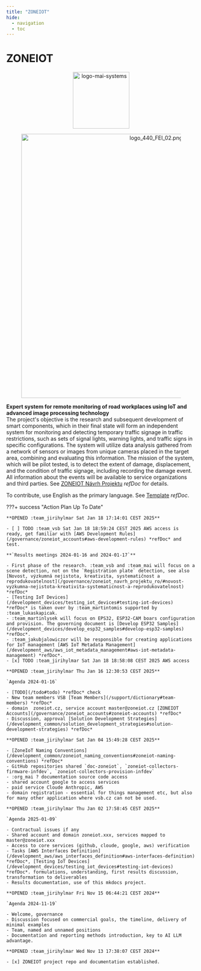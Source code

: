```yaml
---
title: "ZONEIOT"
hide:
  - navigation
  - toc
---
```


# ZONEIOT

<figure style='text-align: center;'><img src='https://medite-sss-infpro-182059100462.s3.eu-west-1.amazonaws.com/vsbtuo/logo-mai-systems/source__standard_upload/logo-mai-systems.png' alt='logo-mai-systems' style='width: 150px; height: auto;'></figure>

<figure style='text-align: center;'><img src='https://vsbcda-dandra-com-intite-sss-infdev-wfs-182059100462.s3.eu-west-1.amazonaws.com/06d91fc8-e7dd-40b9-ae5c-9fb8f5f71541__media_items/logos_vsb/logo_440_FEI_02.png' alt='logo_440_FEI_02.png' style='width: 700px; height: auto;'></figure>

**Expert system for remote monitoring of road workplaces using IoT and advanced image processing technology**  
The project's objective is the research and subsequent development of smart components, which in their final state will form an independent system for monitoring and detecting temporary traffic signage in traffic restrictions, such as sets of signal lights, warning lights, and traffic signs in specific configurations. The system will utilize data analysis gathered from a network of sensors or images from unique cameras placed in the target area, combining and evaluating this information. The mission of the system, which will be pilot tested, is to detect the extent of damage, displacement, and the condition of traffic signage, including recording the damage event. All information about the events will be available to service organizations and third parties. See [ZONEIOT Návrh Projektu](/governance/zoneiot_navrh_projektu_ro#zoneiot-navrh-projektu) *refDoc* for details.

To contribute, use English as the primary language. See [Template](/support/template#template) *refDoc*.

???+ success "Action Plan Up To Date"

	**OPENED :team_jirihylmar Sat Jan 18 17:14:01 CEST 2025**

	- [ ] TODO :team_vsb Sat Jan 18 18:59:24 CEST 2025 AWS access is ready, get familiar with [AWS Development Rules](/governance/zoneiot_accounts#aws-development-rules) *refDoc* and test.

	**`Results meetings 2024-01-16 and 2024-01-17`**

	- First phase of the research. :team_vsb and :team_mai will focus on a scene detection, not on the `Registration plate` detection, see also [Novost, výzkumná nejistota, kreativita, systematičnost a reprodukovatelnost](/governance/zoneiot_navrh_projektu_ro/#novost-vyzkumna-nejistota-kreativita-systematicnost-a-reprodukovatelnost) *refDoc*
	- [Testing IoT Devices](/development_devices/testing_iot_devices#testing-iot-devices) *refDoc* is taken over by :team_martintomis supported by :team_lukaskapicak.
	- :team_martinlysek will focus on EPS32, ESP32-CAM boars configuration and provision. The governing document is [Develop ESP32 Samples](/development_devices/develop_esp32_samples#develop-esp32-samples) *refDoc*.
	- :team_jakubjalowiczor will be responsible for creating applications for IoT management [AWS IoT Metadata Management](/development_aws/aws_iot_metadata_management#aws-iot-metadata-management) *refDoc*.
	- [x] TODO :team_jirihylmar Sat Jan 18 18:58:08 CEST 2025 AWS access

	**OPENED :team_jirihylmar Thu Jan 16 12:30:53 CEST 2025**

	`Agenda 2024-01-16`

	- [TODO](/todo#todo) *refDoc* check
	- New team members VSB [Team Members](/support/dictionary#team-members) *refDoc*
	- domain  zoneiot.cz, service account master@zoneiot.cz [ZONEIOT Accounts](/governance/zoneiot_accounts#zoneiot-accounts) *refDoc*
	- Discussion, approval [Solution Development Strategies](/development_common/solution_development_strategies#solution-development-strategies) *refDoc*

	**OPENED :team_jirihylmar Sat Jan 04 15:49:28 CEST 2025**

	- [ZoneIoT Naming Conventions](/development_common/zoneiot_naming_conventions#zoneiot-naming-conventions) *refDoc*
	- GitHub repositories shared `doc-zoneiot`, `zoneiot-collectors-firmware-infdev`, `zoneiot-collectors-provision-infdev`
	- :org_mai ? documentation source code access
	- shared account google to access services
	- paid service Cloude Anthropic, AWS
	- domain registration - essential for things management etc, but also for many other application where vsb.cz can not be used.

	**OPENED :team_jirihylmar Thu Jan 02 17:58:45 CEST 2025**

	`Agenda 2025-01-09`

	- Contractual issues if any
	- Shared account and domain zoneiot.xxx, services mapped to master@zoneiot.xxx
	- Access to core services (github, cloude, google, aws) verification 
	- Tasks [AWS Interfaces Definition](/development_aws/aws_interfaces_definition#aws-interfaces-definition) *refDoc*, [Testing IoT Devices](/development_devices/testing_iot_devices#testing-iot-devices) *refDoc*. formulations, understanding, first results discussion, transformation to deliverables
	- Results documentation, use of this mkdocs project.

	**OPENED :team_jirihylmar Fri Nov 15 06:44:21 CEST 2024**

	`Agenda 2024-11-19`

	- Welcome, governance
	- Discussion focused on commercial goals, the timeline, delivery of minimal examples
	- Team, named and unnamed positions
	- Documentation and reporting methods introduction, key to AI LLM advantage.

	**OPENED :team_jirihylmar Wed Nov 13 17:38:07 CEST 2024**	

	- [x] ZONEIOT project repo and documentation established.
	

